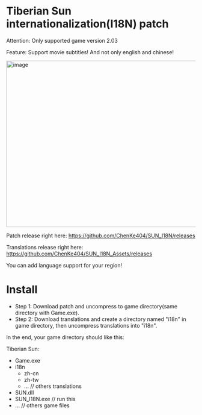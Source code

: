 # Tiberian Sun internationalization(I18N) patch

Attention: Only supported game version 2.03

Feature: Support movie subtitles! And not only english and chinese!

<img width="578" height="442" alt="image" src="https://github.com/user-attachments/assets/39f98c8c-fe44-4c6e-bd05-fd21bd0a485c" />

Patch release right here: https://github.com/ChenKe404/SUN_I18N/releases

Translations release right here: https://github.com/ChenKe404/SUN_I18N_Assets/releases

You can add language support for your region!

# Install
- Step 1: Download patch and uncompress to game directory(same directory with Game.exe).
- Step 2: Download translations and create a directory named "i18n" in game directory, then uncompress translations into "i18n".

In the end, your game directory should like this:

Tiberian Sun:
  - Game.exe
  - i18n
    - zh-cn
    - zh-tw
    - ... // others translations
  - SUN.dll
  - SUN_I18N.exe  // run this
  - ... // others game files
